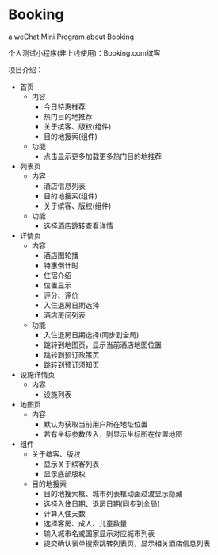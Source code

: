 # Booking
a weChat Mini Program about Booking

个人测试小程序(非上线使用)：Booking.com缤客

项目介绍：
  - 首页
    - 内容
      - 今日特惠推荐
      - 热门目的地推荐
      - 关于缤客、版权(组件)
      - 目的地搜索(组件)
    - 功能
      - 点击显示更多加载更多热门目的地推荐
  - 列表页
    - 内容
      - 酒店信息列表
      - 目的地搜索(组件)
      - 关于缤客、版权(组件)
    - 功能
      - 选择酒店跳转查看详情
  - 详情页
    - 内容
      - 酒店图轮播
      - 特惠倒计时
      - 住宿介绍
      - 位置显示
      - 评分、评价
      - 入住退房日期选择
      - 酒店房间列表
    - 功能
      - 入住退房日期选择(同步到全局)
      - 跳转到地图页，显示当前酒店地图位置
      - 跳转到预订政策页
      - 跳转到预订须知页
  - 设施详情页
    - 内容
      - 设施列表
  - 地图页
    - 内容
      - 默认为获取当前用户所在地址位置
      - 若有坐标参数传入，则显示坐标所在位置地图
  - 组件
    - 关于缤客、版权
      - 显示关于缤客列表
      - 显示底部版权
    - 目的地搜索
      - 目的地搜索框、城市列表框动画过渡显示隐藏
      - 选择入住日期、退房日期(同步到全局)
      - 计算入住天数
      - 选择客房、成人、儿童数量
      - 输入城市名或国家显示对应城市列表
      - 提交确认表单搜索跳转列表页，显示相关酒店信息列表
